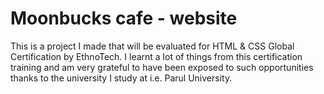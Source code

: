 # Moonbucks cafe - website
This is a project I made that will be evaluated for HTML & CSS Global Certification by EthnoTech. 
I learnt a lot of things from this certification training and am very grateful to have been exposed to such opportunities thanks to the university I study at i.e. Parul University.

